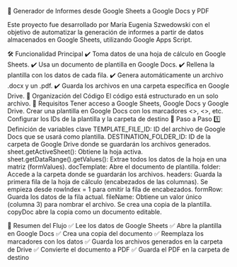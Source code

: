 📌 Generador de Informes desde Google Sheets a Google Docs y PDF

Este proyecto fue desarrollado por María Eugenia Szwedowski con el objetivo de automatizar la generación de informes a partir de datos almacenados en Google Sheets, utilizando Google Apps Script.

🛠️ Funcionalidad Principal
✔️ Toma datos de una hoja de cálculo en Google Sheets.
✔️ Usa un documento de plantilla en Google Docs.
✔️ Rellena la plantilla con los datos de cada fila.
✔️ Genera automáticamente un archivo .docx y un .pdf.
✔️ Guarda los archivos en una carpeta específica en Google Drive.
📂 Organización del Código
El código está estructurado en un solo archivo.
📎 Requisitos
Tener acceso a Google Sheets, Google Docs y Google Drive.
Crear una plantilla en Google Docs con los marcadores <<nombre>>, <<fecha>>, etc.
Configurar los IDs de la plantilla y la carpeta de destino
📌 Paso a Paso
1️⃣ Definición de variables clave
TEMPLATE_FILE_ID: ID del archivo de Google Docs que se usará como plantilla.
DESTINATION_FOLDER_ID: ID de la carpeta de Google Drive donde se guardarán los archivos generados.
sheet.getActiveSheet(): Obtiene la hoja activa.
sheet.getDataRange().getValues(): Extrae todos los datos de la hoja en una matriz (formValues).
docTemplate: Abre el documento de plantilla.
folder: Accede a la carpeta donde se guardarán los archivos.
headers: Guarda la primera fila de la hoja de cálculo (encabezados de las columnas).
Se empieza desde rowIndex = 1 para omitir la fila de encabezados.
formRow: Guarda los datos de la fila actual.
fileName: Obtiene un valor único (columna 3) para nombrar el archivo.
Se crea una copia de la plantilla.
copyDoc abre la copia como un documento editable.


📌 Resumen del Flujo
✅ Lee los datos de Google Sheets
✅ Abre la plantilla en Google Docs
✅ Crea una copia del documento
✅ Reemplaza los marcadores con los datos
✅ Guarda los archivos generados en la carpeta de Drive
✅ Convierte el documento a PDF
✅ Guarda el PDF en la carpeta de destino
